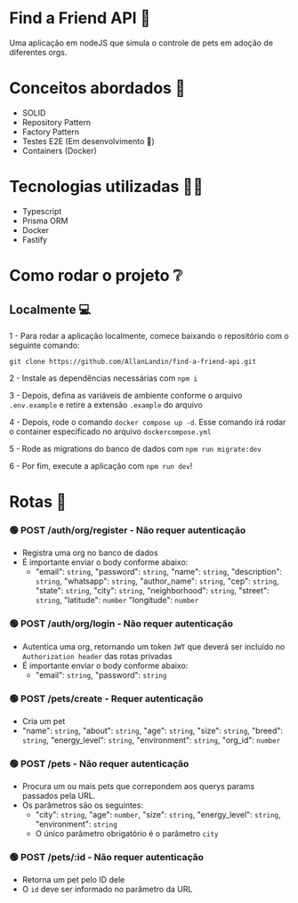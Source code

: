 # Find a Friend API 🐶
Uma aplicação em nodeJS que simula o controle de pets em adoção de diferentes orgs.

# Conceitos abordados 📘
- SOLID
- Repository Pattern
- Factory Pattern
- Testes E2E (Em desenvolvimento 🪫)
- Containers (Docker)

# Tecnologias utilizadas 👨‍💻
- Typescript
- Prisma ORM
- Docker
- Fastify

# Como rodar o projeto ❔

## Localmente 💻

1 - Para rodar a aplicação localmente, comece baixando o repositório com o seguinte comando:

`git clone https://github.com/AllanLandin/find-a-friend-api.git`

2 - Instale as dependências necessárias com `npm i`

3 - Depois, defina as variáveis de ambiente conforme o arquivo `.env.example` e retire a extensão `.example` do arquivo

4 - Depois, rode o comando `docker compose up -d`. Esse comando irá rodar o container especificado no arquivo `dockercompose.yml`

5 - Rode as migrations do banco de dados com `npm run migrate:dev`

6 - Por fim, execute a aplicação com `npm run dev`!

# Rotas 🚋

### 🟢 POST /auth/org/register - Não requer autenticação
- Registra uma org no banco de dados
- É importante enviar o body conforme abaixo:
  - "email": `string`, "password": `string`, "name": `string`, "description": `string`, "whatsapp": `string`, "author_name": `string`, "cep": `string`, "state": `string`, "city": `string`, "neighborhood": `string`, "street": `string`, "latitude": `number` "longitude": `number`

### 🟢 POST /auth/org/login - Não requer autenticação
- Autentica uma org, retornando um token `JWT` que deverá ser incluído no `Authorization header` das rotas privadas
- É importante enviar o body conforme abaixo:
  - "email": `string`, "password": `string`


### 🟢 POST /pets/create - Requer autenticação
- Cria um pet
- "name": `string`, "about": `string`, "age": `string`, "size": `string`, "breed": `string`, "energy_level": `string`, "environment": `string`, "org_id": `number`


### 🟢 POST /pets - Não requer autenticação
- Procura um ou mais pets que correpondem aos querys params passados pela URL.
- Os parâmetros são os seguintes:
  - "city": `string`, "age": `number`, "size": `string`, "energy_level": `string`, "environment": `string`
  - O único parâmetro obrigatório é o parâmetro `city`


### 🟢 POST /pets/:id - Não requer autenticação
- Retorna um pet pelo ID dele
- O `id` deve ser informado no parâmetro da URL




